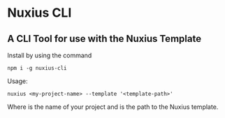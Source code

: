 # Nuxius CLI
## A CLI Tool for use with the Nuxius Template

Install by using the command
```
npm i -g nuxius-cli
```

Usage:
```
nuxius <my-project-name> --template '<template-path>'
```
Where <my-project-name> is the name of your project and <template-path> is the path to the Nuxius template.